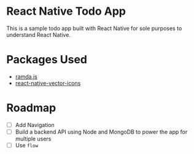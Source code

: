 # React Native Todo App

This is a sample todo app built with React Native for sole purposes to understand React Native.

# Packages Used

* [ramda.js](ramdajs.com)
* [react-native-vector-icons](https://github.com/oblador/react-native-vector-icons)

# Roadmap

* [ ] Add Navigation
* [ ] Build a backend API using Node and MongoDB to power the app for multiple users
* [ ] Use `flow`
